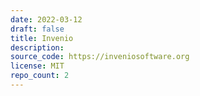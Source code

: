 ```yaml
---
date: 2022-03-12
draft: false
title: Invenio
description:
source_code: https://inveniosoftware.org
license: MIT
repo_count: 2
---
```



